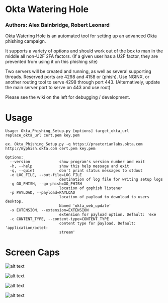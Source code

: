 # Okta Watering Hole
### Authors: Alex Bainbridge, Robert Leonard

Okta Watering Hole is an automated tool for setting up an advanced Okta phishing campaign.

It supports a variety of options and should work out of the box to man in the middle all non-U2F 2FA factors. (If a given user has a U2F factor, they are prevented from using it on this phishing site)

Two servers will be created and running, as well as several supporting threads. Reserved ports are 4298 and 4158 or (phish). 
Use NGINX, or another routing tool to serve 4298 through port 443. (Alternatively, update the main server port to serve on 443 and use root)


Please see the wiki on the left for debugging / development.


# Usage

```
Usage: Okta_Phishing_Setup.py [options] target_okta_url replace_okta_url cert.pem key.pem

ex. Okta_Phishing_Setup.py -q https://praetorianlabs.okta.com http://myphish.okta.com cert.pem key.pem

Options:
  --version             show program's version number and exit
  -h, --help            show this help message and exit
  -q, --quiet           don't print status messages to stdout
  -o LOG_FILE, --out-file=LOG_FILE
                        destination of log file for writing setup logs
  -g GO_PHISH, --go-phish=GO_PHISH
                        location of gophish listener
  -p PAYLOAD, --payload=PAYLOAD
                        location of payload to download to users desktop.
                        Named 'okta_web_update'
  -x EXTENSION, --extension=EXTENSION
                        extension for payload option. Default: 'exe
  -c CONTENT_TYPE, --content-type=CONTENT_TYPE
                        content type for payload. Default: 'application/octet-
                        stream'
```



# Screen Caps
![alt text](https://github.com/praetorian-inc/Okta_Watering_Hole/blob/master/images/command.png)

![alt text](https://github.com/praetorian-inc/Okta_Watering_Hole/blob/master/images/compare.png)

![alt text](https://github.com/praetorian-inc/Okta_Watering_Hole/blob/master/images/two_factors.png)

![alt text](https://github.com/praetorian-inc/Okta_Watering_Hole/blob/master/images/results.png)
